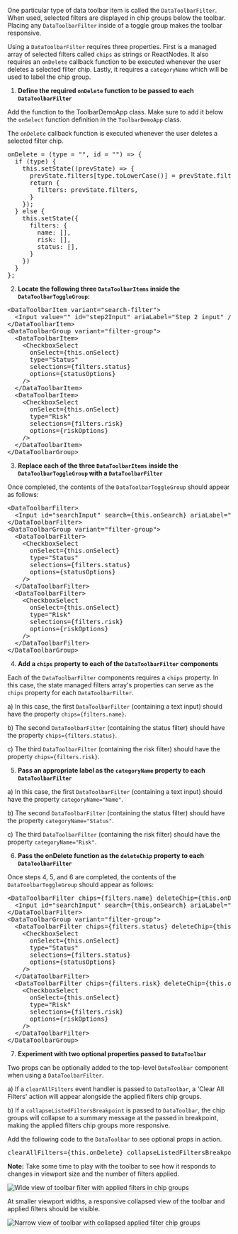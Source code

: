 One particular type of data toolbar item is called the `DataToolbarFilter`. When used, selected filters are displayed in chip groups below the toolbar. Placing any `DataToolbarFilter` inside of a toggle group makes the toolbar responsive.

Using a `DataToolbarFilter` requires three properties. First is a managed array of selected filters called `chips` as strings or ReactNodes. It also requires an `onDelete` callback function to be executed whenever the user deletes a selected filter chip. Lastly, it requires a `categoryName` which will be used to label the chip group.

1) <strong>Define the required `onDelete` function to be passed to each `DataToolbarFilter`</strong>

Add the function to the ToolbarDemoApp class. Make sure to add it below the `onSelect` function definition in the `ToolbarDemoApp` class.

The `onDelete` callback function is executed whenever the user deletes a selected filter chip.

<pre class="file" data-target="clipboard">
onDelete = (type = &quot;&quot;, id = &quot;&quot;) =&gt; {
  if (type) {
    this.setState((prevState) =&gt; {
      prevState.filters[type.toLowerCase()] = prevState.filters[type.toLowerCase()].filter(s =&gt; s !== id);
      return {
        filters: prevState.filters,
      }
    });
  } else {
    this.setState({
      filters: {
        name: [],
        risk: [],
        status: [],
      }
    })
  }
};
</pre>

2) <strong>Locate the following three `DataToolbarItems` inside the `DataToolbarToggleGroup`:</strong>

<pre class="file">
&lt;DataToolbarItem variant=&quot;search-filter&quot;&gt;
  &lt;Input value=&quot;&quot; id=&quot;step2Input&quot; ariaLabel=&quot;Step 2 input&quot; /&gt;
&lt;/DataToolbarItem&gt;
&lt;DataToolbarGroup variant=&quot;filter-group&quot;&gt;
  &lt;DataToolbarItem&gt;
    &lt;CheckboxSelect
      onSelect={this.onSelect}
      type=&quot;Status&quot;
      selections={filters.status}
      options={statusOptions}
    /&gt;
  &lt;/DataToolbarItem&gt;
  &lt;DataToolbarItem&gt;
    &lt;CheckboxSelect
      onSelect={this.onSelect}
      type=&quot;Risk&quot;
      selections={filters.risk}
      options={riskOptions}
    /&gt;
  &lt;/DataToolbarItem&gt;
&lt;/DataToolbarGroup&gt;
</pre>

3) <strong>Replace each of the three `DataToolbarItems` inside the `DataToolbarToggleGroup` with a `DataToolbarFilter`</strong>

Once completed, the contents of the `DataToolbarToggleGroup` should appear as follows:

<pre class="file">
&lt;DataToolbarFilter&gt;
  &lt;Input id=&quot;searchInput&quot; search={this.onSearch} ariaLabel=&quot;Search input&quot; /&gt;
&lt;/DataToolbarFilter&gt;
&lt;DataToolbarGroup variant=&quot;filter-group&quot;&gt;
  &lt;DataToolbarFilter&gt;
    &lt;CheckboxSelect
      onSelect={this.onSelect}
      type=&quot;Status&quot;
      selections={filters.status}
      options={statusOptions}
    /&gt;
  &lt;/DataToolbarFilter&gt;
  &lt;DataToolbarFilter&gt;
    &lt;CheckboxSelect
      onSelect={this.onSelect}
      type=&quot;Risk&quot;
      selections={filters.risk}
      options={riskOptions}
    /&gt;
  &lt;/DataToolbarFilter&gt;
&lt;/DataToolbarGroup&gt;
</pre>

4) <strong>Add a `chips` property to each of the `DataToolbarFilter` components </strong>

Each of the `DataToolbarFilter` components requires a `chips` property. In this case, the state managed filters array's properties can serve as the `chips` property for each `DataToolbarFilter`. 

a) In this case, the first `DataToolbarFilter` (containing a text input) should have the property `chips={filters.name}`. 

b) The second `DataToolbarFilter` (containing the status filter) should have the property `chips={filters.status}`. 

c) The third `DataToolbarFilter` (containing the risk filter) should have the property `chips={filters.risk}`.

5) <strong>Pass an appropriate label as the `categoryName` property to each `DataToolbarFilter`</strong>

a) In this case, the first `DataToolbarFilter` (containing a text input) should have the property `categoryName="Name"`. 

b) The second `DataToolbarFilter` (containing the status filter) should have the property `categoryName="Status"`. 

c) The third `DataToolbarFilter` (containing the risk filter) should have the property `categoryName="Risk"`.

6) <strong>Pass the onDelete function as the `deleteChip` property to each `DataToolbarFilter`</strong>

Once steps 4, 5, and 6 are completed, the contents of the `DataToolbarToggleGroup` should appear as follows:

<pre class="file">
&lt;DataToolbarFilter chips={filters.name} deleteChip={this.onDelete} categoryName=&quot;Name&quot;&gt;
  &lt;Input id=&quot;searchInput&quot; search={this.onSearch} ariaLabel=&quot;Search input&quot; /&gt;
&lt;/DataToolbarFilter&gt;
&lt;DataToolbarGroup variant=&quot;filter-group&quot;&gt;
  &lt;DataToolbarFilter chips={filters.status} deleteChip={this.onDelete} categoryName=&quot;Status&quot;&gt;
    &lt;CheckboxSelect
      onSelect={this.onSelect}
      type=&quot;Status&quot;
      selections={filters.status}
      options={statusOptions}
    /&gt;
  &lt;/DataToolbarFilter&gt;
  &lt;DataToolbarFilter chips={filters.risk} deleteChip={this.onDelete} categoryName=&quot;Risk&quot;&gt;
    &lt;CheckboxSelect
      onSelect={this.onSelect}
      type=&quot;Risk&quot;
      selections={filters.risk}
      options={riskOptions}
    /&gt;
  &lt;/DataToolbarFilter&gt;
&lt;/DataToolbarGroup&gt;
</pre>

7) <strong>Experiment with two optional properties passed to `DataToolbar`</strong>

Two props can be optionally added to the top-level `DataToolbar` component when using a `DataToolbarFilter`.

a) If a `clearAllFilters` event handler is passed to `DataToolbar`, a 'Clear All Filters' action will appear alongside the applied filters chip groups.

b) If a `collapseListedFiltersBreakpoint` is passed to `DataToolbar`, the chip groups will collapse to a summary message at the passed in breakpoint, making the applied filters chip groups more responsive.

Add the following code to the `DataToolbar` to see optional props in action.

<pre class="file" data-target="clipboard">
clearAllFilters={this.onDelete} collapseListedFiltersBreakpoint=&quot;xl&quot;
</pre>

<strong> Note:</strong> Take some time to play with the toolbar to see how it responds to changes in viewport size and the number of filters applied.

<img src="toolbar-filter/assets/wide-view-with-chip-groups.png" alt="Wide view of toolbar filter with applied filters in chip groups" style="box-shadow: rgba(3, 3, 3, 0.2) 0px 1.25px 2.5px 0px;" />

At smaller viewport widths, a responsive collapsed view of the toolbar and applied filters should be visible.

<img src="toolbar-filter/assets/narrow-view-with-chip-groups.png" alt="Narrow view of toolbar with collapsed applied filter chip groups" style="box-shadow: rgba(3, 3, 3, 0.2) 0px 1.25px 2.5px 0px;" />
